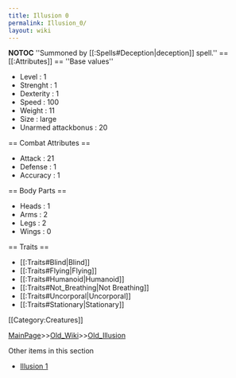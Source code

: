 ```yaml
---
title: Illusion 0
permalink: Illusion_0/
layout: wiki
---
```

__NOTOC__
''Summoned by [[:Spells#Deception|deception]] spell.''
== [[:Attributes]] ==
''Base values''
* Level : 1
* Strenght : 1
* Dexterity : 1
* Speed : 100
* Weight : 11
* Size : large
* Unarmed attackbonus : 20

== Combat Attributes ==
* Attack : 21
* Defense : 1
* Accuracy : 1

== Body Parts ==
* Heads : 1
* Arms : 2
* Legs : 2
* Wings : 0

== Traits ==
* [[:Traits#Blind|Blind]]
* [[:Traits#Flying|Flying]]
* [[:Traits#Humanoid|Humanoid]]
* [[:Traits#Not_Breathing|Not Breathing]]
* [[:Traits#Uncorporal|Uncorporal]]
* [[:Traits#Stationary|Stationary]]

[[Category:Creatures]]

[MainPage](/keeperrl_wiki/ "wikilink")>>[Old_Wiki](/keeperrl_wiki/Old_Wiki "wikilink")>>[Old_Illusion](/keeperrl_wiki/Old_Illusion "wikilink")

Other items in this section
-    [Illusion 1](/keeperrl_wiki/Illusion_1 "wikilink")
